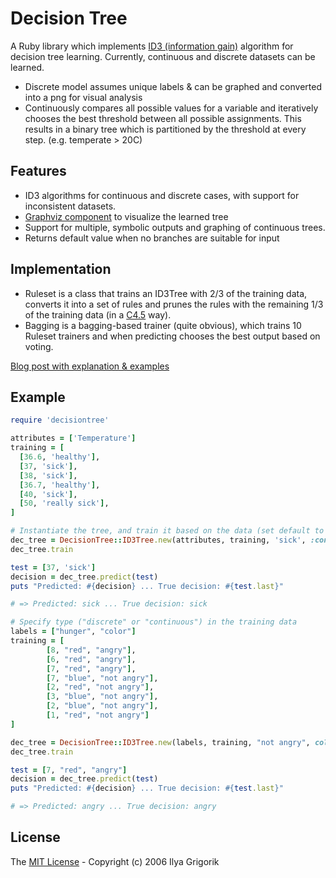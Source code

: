 # Decision Tree

A Ruby library which implements [ID3 (information gain)](https://en.wikipedia.org/wiki/ID3_algorithm) algorithm for decision tree learning. Currently, continuous and discrete datasets can be learned.

- Discrete model assumes unique labels & can be graphed and converted into a png for visual analysis
- Continuously compares all possible values for a variable and iteratively chooses the best threshold between all possible assignments. This results in a binary tree which is partitioned by the threshold at every step. (e.g. temperate > 20C)

## Features
- ID3 algorithms for continuous and discrete cases, with support for inconsistent datasets.
- [Graphviz component](http://rockit.sourceforge.net/subprojects/graphr/) to visualize the learned tree 
- Support for multiple, symbolic outputs and graphing of continuous trees.
- Returns default value when no branches are suitable for input

## Implementation

- Ruleset is a class that trains an ID3Tree with 2/3 of the training data, converts it into a set of rules and prunes the rules with the remaining 1/3 of the training data (in a [C4.5](https://en.wikipedia.org/wiki/C4.5_algorithm) way).
- Bagging is a bagging-based trainer (quite obvious), which trains 10 Ruleset trainers and when predicting chooses the best output based on voting.

[Blog post with explanation & examples](http://www.igvita.com/2007/04/16/decision-tree-learning-in-ruby/)

## Example

```ruby
require 'decisiontree'

attributes = ['Temperature']
training = [
  [36.6, 'healthy'],
  [37, 'sick'],
  [38, 'sick'],
  [36.7, 'healthy'],
  [40, 'sick'],
  [50, 'really sick'],
]

# Instantiate the tree, and train it based on the data (set default to '1')
dec_tree = DecisionTree::ID3Tree.new(attributes, training, 'sick', :continuous)
dec_tree.train

test = [37, 'sick']
decision = dec_tree.predict(test)
puts "Predicted: #{decision} ... True decision: #{test.last}"

# => Predicted: sick ... True decision: sick

# Specify type ("discrete" or "continuous") in the training data
labels = ["hunger", "color"]
training = [
        [8, "red", "angry"],
        [6, "red", "angry"],
        [7, "red", "angry"],
        [7, "blue", "not angry"],
        [2, "red", "not angry"],
        [3, "blue", "not angry"],
        [2, "blue", "not angry"],
        [1, "red", "not angry"]
]

dec_tree = DecisionTree::ID3Tree.new(labels, training, "not angry", color: :discrete, hunger: :continuous)
dec_tree.train

test = [7, "red", "angry"]
decision = dec_tree.predict(test)
puts "Predicted: #{decision} ... True decision: #{test.last}"

# => Predicted: angry ... True decision: angry
```

## License

The [MIT License](https://opensource.org/licenses/MIT) - Copyright (c) 2006 Ilya Grigorik
